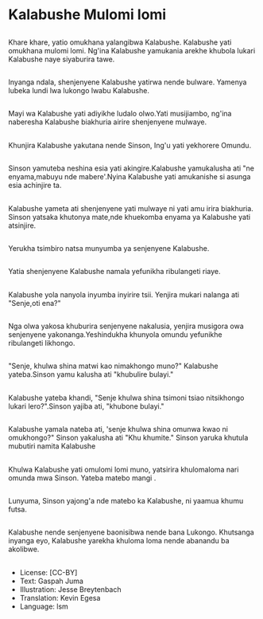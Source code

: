 # Kalabushe Mulomi lomi

##
Khare khare, yatio omukhana
yalangibwa Kalabushe.
Kalabushe yati omukhana
mulomi lomi. Ng'ina Kalabushe
yamukania arekhe khubola
lukari Kalabushe naye
siyaburira tawe.

##
Inyanga ndala, shenjenyene
Kalabushe yatirwa nende
bulware. Yamenya lubeka lundi
lwa lukongo lwabu Kalabushe.

##
Mayi wa Kalabushe yati
adiyikhe ludalo olwo.Yati
musijiambo, ng'ina naberesha
Kalabushe biakhuria airire
shenjenyene mulwaye.

##
Khunjira Kalabushe yakutana
nende Sinson, Ing'u yati
yekhorere Omundu.

##
Sinson yamuteba neshina esia
yati akingire.Kalabushe
yamukalusha ati "ne
enyama,mabuyu nde
mabere'.Nyina Kalabushe yati
amukanishe si asunga esia
achinjire ta.

##
Kalabushe yameta ati
shenjenyene yati mulwaye ni
yati amu irira biakhuria. Sinson
yatsaka khutonya mate,nde
khuekomba enyama ya
Kalabushe yati atsinjire.

##
Yerukha tsimbiro natsa
munyumba ya senjenyene
Kalabushe.

##
Yatia shenjenyene Kalabushe
namala yefunikha ribulangeti
riaye.

##
Kalabushe yola nanyola
inyumba inyirire tsii. Yenjira
mukari nalanga ati "Senje,oti
ena?"

##
Nga olwa yakosa khuburira
senjenyene nakalusia, yenjira
musigora owa senjenyene
yakonanga.Yeshindukha
khunyola omundu yefunikhe
ribulangeti likhongo.

##
"Senje, khulwa shina matwi kao
nimakhongo muno?" Kalabushe
yateba.Sinson yamu kalusha ati
"khubulire bulayi."

##
Kalabushe yateba khandi,
"Senje khulwa shina tsimoni
tsiao nitsikhongo lukari
lero?".Sinson yajiba ati,
"khubone bulayi."

##
Kalabushe yamala nateba ati,
'senje khulwa shina omunwa
kwao ni omukhongo?" Sinson
yakalusha ati "Khu khumite."
Sinson yaruka khutula mubutiri
namita Kalabushe

##
Khulwa Kalabushe yati omulomi
lomi muno, yatsirira
khulomaloma nari omunda mwa
Sinson. Yateba matebo mangi .

##
Lunyuma, Sinson yajong'a nde
matebo ka Kalabushe, ni
yaamua khumu futsa.

##
Kalabushe nende senjenyene
baonisibwa nende bana
Lukongo. Khutsanga inyanga
eyo, Kalabushe yarekha
khuloma loma nende abanandu
ba akolibwe.

##
* License: [CC-BY]
* Text: Gaspah Juma
* Illustration: Jesse Breytenbach
* Translation: Kevin Egesa
* Language: lsm
